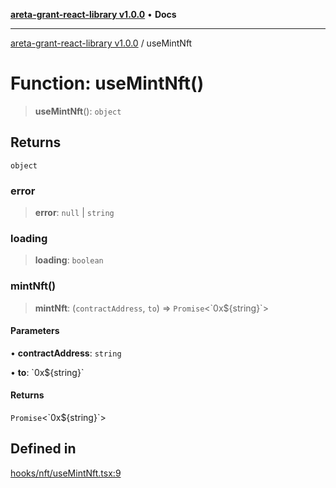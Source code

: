 [**areta-grant-react-library v1.0.0**](../README.md) • **Docs**

***

[areta-grant-react-library v1.0.0](../globals.md) / useMintNft

# Function: useMintNft()

> **useMintNft**(): `object`

## Returns

`object`

### error

> **error**: `null` \| `string`

### loading

> **loading**: `boolean`

### mintNft()

> **mintNft**: (`contractAddress`, `to`) => `Promise`\<\`0x$\{string\}\`\>

#### Parameters

• **contractAddress**: `string`

• **to**: \`0x$\{string\}\`

#### Returns

`Promise`\<\`0x$\{string\}\`\>

## Defined in

[hooks/nft/useMintNft.tsx:9](https://github.com/toinfinfty/areta-grant-react-library/blob/83cd84a6cc05b02ea171e77c40326808316432e3/src/hooks/nft/useMintNft.tsx#L9)
